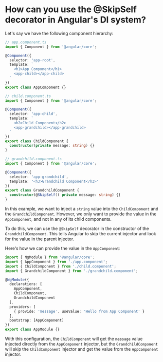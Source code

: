 # How can you use the @SkipSelf decorator in Angular's DI system?

Let's say we have the following component hierarchy:

```typescript
// app.component.ts
import { Component } from '@angular/core';

@Component({
  selector: 'app-root',
  template: `
    <h1>App Component</h1>
    <app-child></app-child>
  `
})
export class AppComponent {}

// child.component.ts
import { Component } from '@angular/core';

@Component({
  selector: 'app-child',
  template: `
    <h2>Child Component</h2>
    <app-grandchild></app-grandchild>
  `
})
export class ChildComponent {
  constructor(private message: string) {}
}

// grandchild.component.ts
import { Component } from '@angular/core';

@Component({
  selector: 'app-grandchild',
  template: '<h3>Grandchild Component</h3>'
})
export class GrandchildComponent {
  constructor(@SkipSelf() private message: string) {}
}
```

In this example, we want to inject a `string` value into the `ChildComponent` and the `GrandchildComponent`. However, we only want to provide the value in the `AppComponent`, and not in any of its child components.

To do this, we can use the `@SkipSelf` decorator in the constructor of the `GrandchildComponent`. This tells Angular to skip the current injector and look for the value in the parent injector.

Here's how we can provide the value in the `AppComponent`:

```typescript
import { NgModule } from '@angular/core';
import { AppComponent } from './app.component';
import { ChildComponent } from './child.component';
import { GrandchildComponent } from './grandchild.component';

@NgModule({
  declarations: [
    AppComponent,
    ChildComponent,
    GrandchildComponent
  ],
  providers: [
    { provide: 'message', useValue: 'Hello from App Component' }
  ],
  bootstrap: [AppComponent]
})
export class AppModule {}
```
With this configuration, the `ChildComponent` will get the `message` value injected directly from the `AppComponent` injector, but the `GrandchildComponent` will skip the `ChildComponent` injector and get the value from the `AppComponent` injector.
